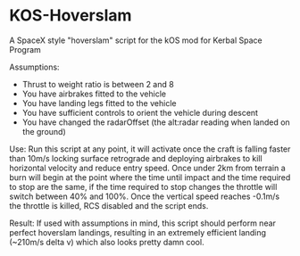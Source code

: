 # KOS-Hoverslam
A SpaceX style "hoverslam" script for the kOS mod for Kerbal Space Program

Assumptions: 
* Thrust to weight ratio is between 2 and 8
* You have airbrakes fitted to the vehicle
* You have landing legs fitted to the vehicle
* You have sufficient controls to orient the vehicle during descent
* You have changed the radarOffset (the alt:radar reading when landed on the ground)

Use:
Run this script at any point, it will activate once the craft is falling faster than 10m/s
locking surface retrograde and deploying airbrakes to kill horizontal velocity and reduce entry speed.
Once under 2km from terrain a burn will begin at the point where the time until impact and the time
required to stop are the same, if the time required to stop changes the throttle will switch between 40% and 100%.
Once the vertical speed reaches -0.1m/s the throttle is killed, RCS disabled and the script ends.

Result:
If used with assumptions in mind, this script should perform near perfect hoverslam landings, resulting
in an extremely efficient landing (~210m/s delta v) which also looks pretty damn cool.
